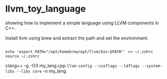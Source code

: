 # llvm_toy_language
showing how to implement a simple language using LLVM components in C++.

Install llvm using brew and extract the path and set the environment. 

<code>
echo 'export PATH="/opt/homebrew/opt/llvm/bin:$PATH"' >> ~/.zshrc
source ~/.zshrc
</code>


clang++ -g -O3 my_lang.cpp `llvm-config --cxxflags --ldflags --system-libs --libs core`  -o my_lang